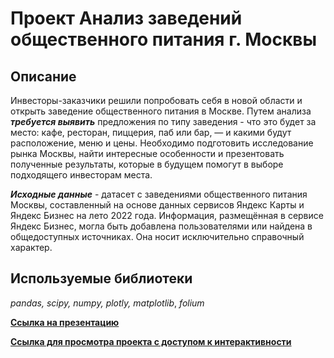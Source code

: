 # Проект Анализ заведений общественного питания г. Москвы

## Описание

Инвесторы-заказчики решили попробовать себя в новой области и открыть заведение общественного питания в Москве. Путем анализа ***требуется выявить*** предложения по типу заведения - что это будет за место: кафе, ресторан, пиццерия, паб или бар, — и какими будут расположение, меню и цены.
Необходимо подготовить исследование рынка Москвы, найти интересные особенности и презентовать полученные результаты, которые в будущем помогут в выборе подходящего инвесторам места. 

***Исходные данные*** - датасет с заведениями общественного питания Москвы, составленный на основе данных сервисов Яндекс Карты и Яндекс Бизнес на лето 2022 года. Информация, размещённая в сервисе Яндекс Бизнес, могла быть добавлена пользователями или найдена в общедоступных источниках. Она носит исключительно справочный характер. 

## Используемые библиотеки

*pandas,* *scipy,* *numpy,* *plotly,* *matplotlib*, *folium*

 [**Ссылка на презентацию**](https://disk.yandex.ru/i/NqwrMIwUEUA0jg)
 
 [**Ссылка для просмотра проекта с доступом к интерактивности**](https://nbviewer.org/github/ViktoriaSpb/analysis_projects/blob/42e0a2e8f5a58160da665b6ed2c991a0f0fd3121/msc_folium/msc_folium.ipynb)








